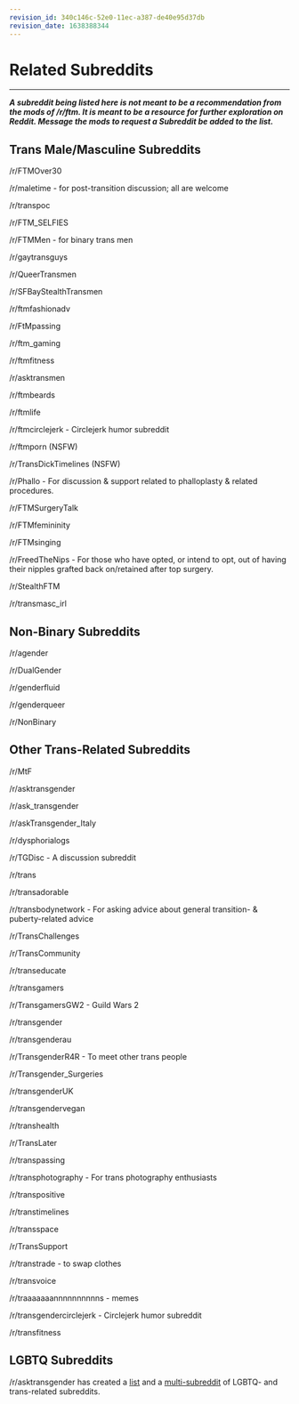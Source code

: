 ```yaml
---
revision_id: 340c146c-52e0-11ec-a387-de40e95d37db
revision_date: 1638388344
---
```


# Related Subreddits

***
***A subreddit being listed here is not meant to be a recommendation from the mods of /r/ftm. It is meant to be a resource for further exploration on Reddit. Message the mods to request a Subreddit be added to the list.***

## Trans Male/Masculine Subreddits

/r/FTMOver30

/r/maletime - for post-transition discussion; all are welcome

/r/transpoc

/r/FTM_SELFIES

/r/FTMMen - for binary trans men

/r/gaytransguys 

/r/QueerTransmen

/r/SFBayStealthTransmen

/r/ftmfashionadv

/r/FtMpassing 

/r/ftm_gaming

/r/ftmfitness

/r/asktransmen

/r/ftmbeards 

/r/ftmlife

/r/ftmcirclejerk - Circlejerk humor subreddit

/r/ftmporn (NSFW)

/r/TransDickTimelines (NSFW)

/r/Phallo - For discussion &amp; support related to phalloplasty &amp; related procedures.

/r/FTMSurgeryTalk

/r/FTMfemininity 

/r/FTMsinging

/r/FreedTheNips - For those who have opted, or intend to opt, out of having their nipples grafted back on/retained after top surgery.

/r/StealthFTM

/r/transmasc_irl

## Non-Binary Subreddits

/r/agender 

/r/DualGender 

/r/genderfluid

/r/genderqueer 

/r/NonBinary

## Other Trans-Related Subreddits

/r/MtF 

/r/asktransgender

/r/ask_transgender

/r/askTransgender_Italy

/r/dysphorialogs

/r/TGDisc - A discussion subreddit

/r/trans

/r/transadorable

/r/transbodynetwork - For asking advice about general transition- &amp; puberty-related advice

/r/TransChallenges

/r/TransCommunity

/r/transeducate

/r/transgamers

/r/TransgamersGW2 - Guild Wars 2

/r/transgender

/r/transgenderau

/r/TransgenderR4R - To meet other trans people

/r/Transgender_Surgeries

/r/transgenderUK 

/r/transgendervegan

/r/transhealth

/r/TransLater

/r/transpassing

/r/transphotography - For trans photography enthusiasts

/r/transpositive

/r/transtimelines

/r/transspace

/r/TransSupport

/r/transtrade - to swap clothes

/r/transvoice

/r/traaaaaaannnnnnnnnns - memes

/r/transgendercirclejerk - Circlejerk humor subreddit

/r/transfitness

## LGBTQ Subreddits

/r/asktransgender has created a [list](https://www.reddit.com/r/asktransgender/wiki/linked) and a [multi-subreddit](https://www.reddit.com/r/AmIASexyQueer+DualGender+GenderEgalitarian+OneY+QueerTransmen+Queercraft+Sexology+TGDisc+TGmedia+TheTransphobiaSquad+TransChallenges+TransHack+TransSpace+TransSupport+TransphobiaProject+Transurgery+TwoXChromosomes+actuallesbians+ainbow+androgyny+asexuality+bisexual+bisexuality+crossdressing+gay+genderqueer+lgbt+mypartneristrans+queer+shittytransgender+tgposttransition+tranarchism+trans+transfashionadvice+transgamers+transgender_storytime+transhealth+transpassing+transpositive+transprogress+transranting+transtrade+transvoice/)  of LGBTQ- and trans-related subreddits.